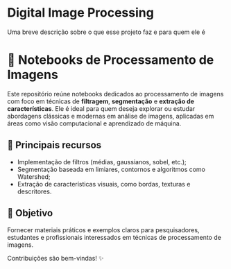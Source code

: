 
# Digital Image Processing

Uma breve descrição sobre o que esse projeto faz e para quem ele é

# 📂 Notebooks de Processamento de Imagens  

Este repositório reúne notebooks dedicados ao processamento de imagens com foco em técnicas de **filtragem**, **segmentação** e **extração de características**. Ele é ideal para quem deseja explorar ou estudar abordagens clássicas e modernas em análise de imagens, aplicadas em áreas como visão computacional e aprendizado de máquina.  

## 🔧 Principais recursos  
- Implementação de filtros (médias, gaussianos, sobel, etc.);  
- Segmentação baseada em limiares, contornos e algoritmos como Watershed;  
- Extração de características visuais, como bordas, texturas e descritores.  

## 🎯 Objetivo  
Fornecer materiais práticos e exemplos claros para pesquisadores, estudantes e profissionais interessados em técnicas de processamento de imagens.  

Contribuições são bem-vindas! ✨  
